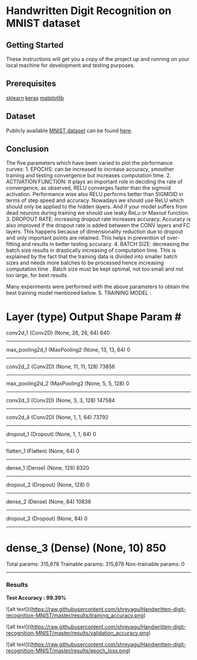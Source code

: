 # Handwritten Digit Recognition on MNIST dataset

## Getting Started 
These instructions will get you a copy of the project up and running on your local machine for development and testing purposes.

## Prerequisites

[sklearn](http://scikit-learn.org/stable/documentation.html)
[keras](https://keras.io/)
[matplotlib](https://matplotlib.org/contents.html)

## Dataset
Publicly available [MNIST dataset](http://yann.lecun.com/exdb/mnist/) can be found [here](http://yann.lecun.com/exdb/mnist/).

## Conclusion

The five parameters which have been varied to plot the performance curves:
    1. EPOCHS: can be increased to increase accuracy, smoother training and testing convergence but increases computation time. 
    2. ACTIVATION FUNCTION: It plays an important role in deciding the rate of convergence, as observed, RELU converges faster than the sigmoid activation. Performance wise also RELU performs better than SIGMOID in terms of step speed and accuracy. Nowadays we should use ReLU which should only be applied to the hidden layers. And if your model suffers from dead neurons during training we should use leaky ReLu or Maxout function. 
    3. DROPOUT RATE: increasing dropout rate increases accuracy.  Accuracy is also improved if the dropout rate is added between the CONV layers and FC layers. This happens because of dimensionality reduction due to dropout and only important points are retained. This helps in prevention of over-fitting and results in better testing accuracy.
    4. BATCH SIZE: decreasing the batch size results in drastically increasing of computation time. This is explained by the fact that the training data is divided into smaller batch sizes and needs more batches to be processed hence increasing computation time . Batch size must be kept optimal, not too small and not too large, for best results. 

Many experiments were performed with the above parameters to obtain the best training model mentioned below.
    5. TRAINING MODEL :

Layer (type)                 Output Shape              Param #   
=================================================================
conv2d_1 (Conv2D)            (None, 26, 26, 64)        640       
_________________________________________________________________
max_pooling2d_1 (MaxPooling2 (None, 13, 13, 64)        0         
_________________________________________________________________
conv2d_2 (Conv2D)            (None, 11, 11, 128)       73856     
_________________________________________________________________
max_pooling2d_2 (MaxPooling2 (None, 5, 5, 128)         0         
_________________________________________________________________
conv2d_3 (Conv2D)            (None, 3, 3, 128)         147584    
_________________________________________________________________
conv2d_4 (Conv2D)            (None, 1, 1, 64)          73792     
_________________________________________________________________
dropout_1 (Dropout)          (None, 1, 1, 64)          0         
_________________________________________________________________
flatten_1 (Flatten)          (None, 64)                0         
_________________________________________________________________
dense_1 (Dense)              (None, 128)               8320      
_________________________________________________________________
dropout_2 (Dropout)          (None, 128)               0         
_________________________________________________________________
dense_2 (Dense)              (None, 84)                10836     
_________________________________________________________________
dropout_3 (Dropout)          (None, 84)                0         
_________________________________________________________________
dense_3 (Dense)              (None, 10)                850       
=================================================================
Total params: 315,878
Trainable params: 315,878
Non-trainable params: 0
_________________________________________________________________


### Results

**Test Accuracy : 99.39%**
 
 ![alt text]((https://raw.githubusercontent.com/shreyagu/Handwritten-digit-recognition-MNIST/master/results/training_accuracy.png)

 ![alt text]((https://raw.githubusercontent.com/shreyagu/Handwritten-digit-recognition-MNIST/master/results/validation_accuracy.png)

 ![alt text]((https://raw.githubusercontent.com/shreyagu/Handwritten-digit-recognition-MNIST/master/results/epoch_loss.png)


